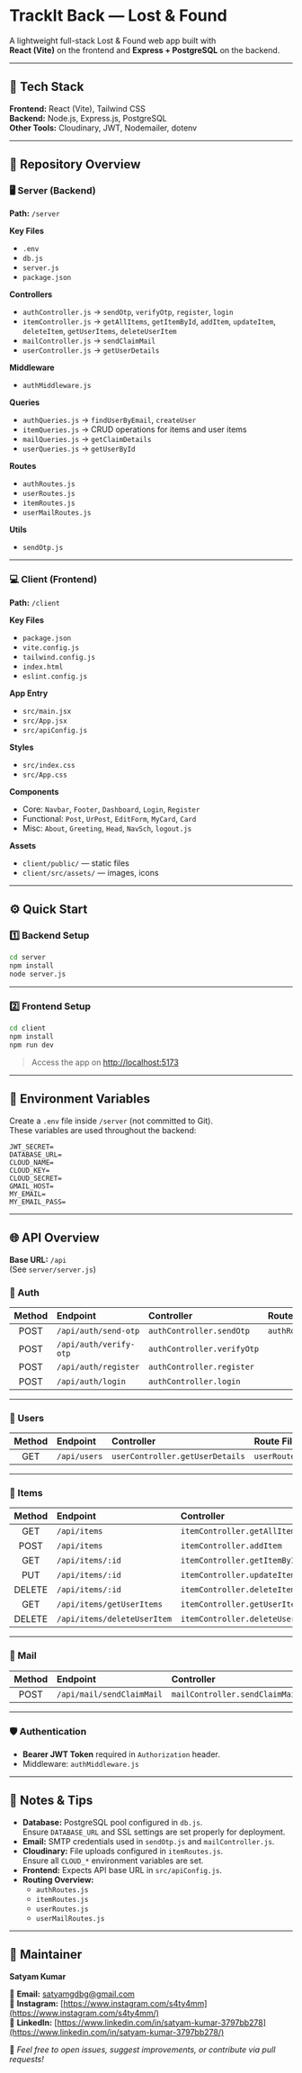 # TrackIt Back — Lost & Found

A lightweight full-stack Lost & Found web app built with  
**React (Vite)** on the frontend and **Express + PostgreSQL** on the backend.

---

## 🧠 Tech Stack
**Frontend:** React (Vite), Tailwind CSS  
**Backend:** Node.js, Express.js, PostgreSQL  
**Other Tools:** Cloudinary, JWT, Nodemailer, dotenv  

---

## 📁 Repository Overview

### 🖥️ Server (Backend)
**Path:** `/server`

**Key Files**
- `.env`
- `db.js`
- `server.js`
- `package.json`

**Controllers**
- `authController.js` → `sendOtp`, `verifyOtp`, `register`, `login`
- `itemController.js` → `getAllItems`, `getItemById`, `addItem`, `updateItem`, `deleteItem`, `getUserItems`, `deleteUserItem`
- `mailController.js` → `sendClaimMail`
- `userController.js` → `getUserDetails`

**Middleware**
- `authMiddleware.js`

**Queries**
- `authQueries.js` → `findUserByEmail`, `createUser`
- `itemQueries.js` → CRUD operations for items and user items
- `mailQueries.js` → `getClaimDetails`
- `userQueries.js` → `getUserById`

**Routes**
- `authRoutes.js`
- `userRoutes.js`
- `itemRoutes.js`
- `userMailRoutes.js`

**Utils**
- `sendOtp.js`

---

### 💻 Client (Frontend)
**Path:** `/client`

**Key Files**
- `package.json`
- `vite.config.js`
- `tailwind.config.js`
- `index.html`
- `eslint.config.js`

**App Entry**
- `src/main.jsx`
- `src/App.jsx`
- `src/apiConfig.js`

**Styles**
- `src/index.css`
- `src/App.css`

**Components**
- Core: `Navbar`, `Footer`, `Dashboard`, `Login`, `Register`
- Functional: `Post`, `UrPost`, `EditForm`, `MyCard`, `Card`
- Misc: `About`, `Greeting`, `Head`, `NavSch`, `logout.js`

**Assets**
- `client/public/` — static files  
- `client/src/assets/` — images, icons

---

## ⚙️ Quick Start

### 1️⃣ Backend Setup
```bash
cd server
npm install
node server.js
```

---

### 2️⃣ Frontend Setup
```bash
cd client
npm install
npm run dev
```

> Access the app on [http://localhost:5173](http://localhost:5173)

---

## 🔐 Environment Variables

Create a `.env` file inside `/server` (not committed to Git).  
These variables are used throughout the backend:

```env
JWT_SECRET=
DATABASE_URL=
CLOUD_NAME=
CLOUD_KEY=
CLOUD_SECRET=
GMAIL_HOST=
MY_EMAIL=
MY_EMAIL_PASS=
```

---

## 🌐 API Overview

**Base URL:** `/api`  
(See `server/server.js`)

### 🔸 Auth
| Method | Endpoint | Controller | Route File |
|:--:|:--|:--|:--|
| POST | `/api/auth/send-otp` | `authController.sendOtp` | `authRoutes.js` |
| POST | `/api/auth/verify-otp` | `authController.verifyOtp` |  |
| POST | `/api/auth/register` | `authController.register` |  |
| POST | `/api/auth/login` | `authController.login` |  |

---

### 🔸 Users
| Method | Endpoint | Controller | Route File |
|:--:|:--|:--|:--|
| GET | `/api/users` | `userController.getUserDetails` | `userRoutes.js` |

---

### 🔸 Items
| Method | Endpoint | Controller | Route File |
|:--:|:--|:--|:--|
| GET | `/api/items` | `itemController.getAllItems` | `itemRoutes.js` |
| POST | `/api/items` | `itemController.addItem` |  |
| GET | `/api/items/:id` | `itemController.getItemById` |  |
| PUT | `/api/items/:id` | `itemController.updateItem` |  |
| DELETE | `/api/items/:id` | `itemController.deleteItem` |  |
| GET | `/api/items/getUserItems` | `itemController.getUserItems` |  |
| DELETE | `/api/items/deleteUserItem` | `itemController.deleteUserItem` |  |

---

### 🔸 Mail
| Method | Endpoint | Controller | Route File |
|:--:|:--|:--|:--|
| POST | `/api/mail/sendClaimMail` | `mailController.sendClaimMail` | `userMailRoutes.js` |

---

### 🛡️ Authentication
- **Bearer JWT Token** required in `Authorization` header.  
- Middleware: `authMiddleware.js`

---

## 📝 Notes & Tips

- **Database:** PostgreSQL pool configured in `db.js`.  
  Ensure `DATABASE_URL` and SSL settings are set properly for deployment.
- **Email:** SMTP credentials used in `sendOtp.js` and `mailController.js`.
- **Cloudinary:** File uploads configured in `itemRoutes.js`.  
  Ensure all `CLOUD_*` environment variables are set.
- **Frontend:** Expects API base URL in `src/apiConfig.js`.
- **Routing Overview:**
  - `authRoutes.js`
  - `itemRoutes.js`
  - `userRoutes.js`
  - `userMailRoutes.js`

---

## 👤 Maintainer

**Satyam Kumar**  

📧 **Email:** satyamgdbg@gmail.com  
📸 **Instagram:** [https://www.instagram.com/s4ty4mm](https://www.instagram.com/s4ty4mm/)  
💼 **LinkedIn:** [https://www.linkedin.com/in/satyam-kumar-3797bb278](https://www.linkedin.com/in/satyam-kumar-3797bb278/)  


💬 *Feel free to open issues, suggest improvements, or contribute via pull requests!*


